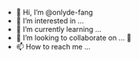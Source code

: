 - 👋 Hi, I’m @onlyde-fang
- 👀 I’m interested in ...
- 🌱 I’m currently learning ...
- 💞️ I’m looking to collaborate on ... 🤭
- 📫 How to reach me ...

<!---
onlyde-fang/onlyde-fang is a ✨ special ✨ repository because its `README.md` (this file) appears on your GitHub profile.
You can click the Preview link to take a look at your changes.
--->
